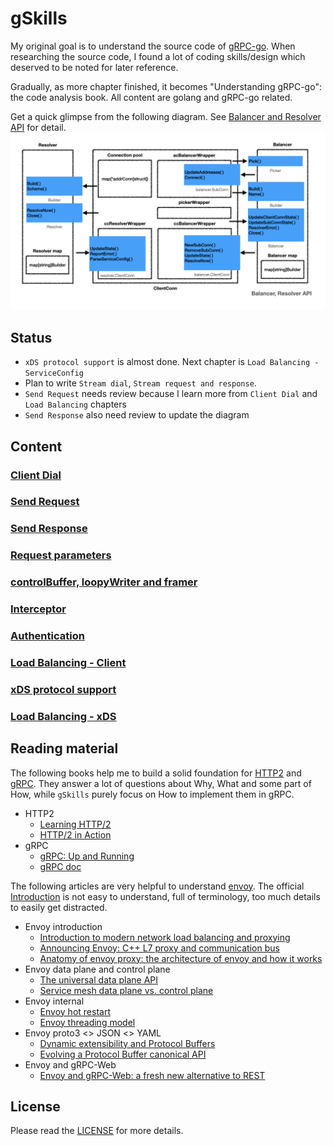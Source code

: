 # gSkills

My original goal is to understand the source code of [gRPC-go](https://github.com/grpc/grpc-go). When researching the source code, I found a lot of coding skills/design which deserved to be noted for later reference.

Gradually, as more chapter finished, it becomes "Understanding gRPC-go": the code analysis book. All content are golang and gRPC-go related.

Get a quick glimpse from the following diagram. See  [Balancer and Resolver API](docs/dial.md#balancer-and-resolver-api) for detail.
![images.008](images/images.008.png)

## Status

- `xDS protocol support` is almost done. Next chapter is `Load Balancing - ServiceConfig`
- Plan to write `Stream dial`, `Stream request and response`.
- `Send Request` needs review because I learn more from `Client Dial` and `Load Balancing` chapters
- `Send Response` also need review to update the diagram

## Content

### [Client Dial](docs/dial.md)

### [Send Request](docs/request.md)

### [Send Response](docs/response.md)

### [Request parameters](docs/parameters.md)

### [controlBuffer, loopyWriter and framer](docs/control.md)

### [Interceptor](docs/interceptor.md)

### [Authentication](docs/auth.md)

### [Load Balancing - Client](docs/load.md)

### [xDS protocol support](docs/xds.md)

### [Load Balancing - xDS](docs/lbxds.md)

## Reading material

The following books help me to build a solid foundation for [HTTP2](https://tools.ietf.org/html/rfc7540) and [gRPC](https://www.grpc.io/docs/). They answer a lot of questions about Why, What and some part of How, while `gSkills` purely focus on How to implement them in gRPC.

- HTTP2
  - [Learning HTTP/2](https://www.oreilly.com/library/view/learning-http2/9781491962435/)
  - [HTTP/2 in Action](https://www.manning.com/books/http2-in-action?query=http2)
- gRPC
  - [gRPC: Up and Running](https://www.oreilly.com/library/view/grpc-up-and/9781492058328/)
  - [gRPC doc](https://github.com/grpc/grpc/tree/master/doc)

The following articles are very helpful to understand [envoy](http://envoyproxy.io). The official [Introduction](https://www.envoyproxy.io/docs/envoy/v1.16.0/intro/intro) is not easy to understand, full of terminology, too much details to easily get distracted.

- Envoy introduction
  - [Introduction to modern network load balancing and proxying](https://blog.envoyproxy.io/introduction-to-modern-network-load-balancing-and-proxying-a57f6ff80236)
  - [Announcing Envoy: C++ L7 proxy and communication bus](https://eng.lyft.com/announcing-envoy-c-l7-proxy-and-communication-bus-92520b6c8191)
  - [Anatomy of envoy proxy: the architecture of envoy and how it works](https://songrgg.github.io/architecture/deeper-understanding-to-envoy/)
- Envoy data plane and control plane
  - [The universal data plane API](https://blog.envoyproxy.io/the-universal-data-plane-api-d15cec7a)
  - [Service mesh data plane vs. control plane](https://blog.envoyproxy.io/service-mesh-data-plane-vs-control-plane-2774e720f7fc)
- Envoy internal
  - [Envoy hot restart](https://blog.envoyproxy.io/envoy-hot-restart-1d16b14555b5)
  - [Envoy threading model](https://blog.envoyproxy.io/envoy-threading-model-a8d44b922310)
- Envoy proto3 <> JSON <> YAML
  - [Dynamic extensibility and Protocol Buffers](https://blog.envoyproxy.io/dynamic-extensibility-and-protocol-buffers-dcd0bf0b8801)
  - [Evolving a Protocol Buffer canonical API](https://blog.envoyproxy.io/evolving-a-protocol-buffer-canonical-api-e1b2c2ca0dec)
- Envoy and gRPC-Web
  - [Envoy and gRPC-Web: a fresh new alternative to REST](https://blog.envoyproxy.io/envoy-and-grpc-web-a-fresh-new-alternative-to-rest-6504ce7eb880)

## License

Please read the [LICENSE](LICENSE) for more details.
